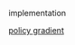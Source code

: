implementation




[policy gradient](https://github.com/kkugosu/RL_BASIC/blob/master/docs/pg.md)



